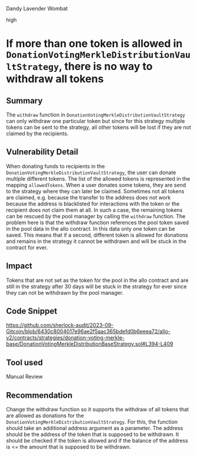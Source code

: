 Dandy Lavender Wombat

high

# If more than one token is allowed in `DonationVotingMerkleDistributionVaultStrategy`, there is no way to withdraw all tokens
## Summary

The `withdraw` function in `DonationVotingMerkleDistributionVaultStrategy` can only withdraw one particular token but since for this strategy multiple tokens can be sent to the strategy, all other tokens will be lost if they are not claimed by the recipients.  


## Vulnerability Detail
When donating funds to recipients in the `DonationVotingMerkleDistributionVaultStrategy`, the user can donate multiple different tokens. The list of the allowed tokens is represented in the mapping `allowedTokens`. When a user donates some tokens, they are send to the strategy where they can later be claimed. Sometimes not all tokens are claimed, e.g. because the transfer to the address does not work because the address is blacklisted for interactions with the token or the recipient does not claim them at all. In such a case, the remaining tokens can be rescued by the pool manager by calling the `withdraw` function. The problem here is that the withdraw function references the pool token saved in the pool data in the allo contract. In this data only one token can be saved. This means that if a second, different token is allowed for donations and remains in the strategy it cannot be withdrawn and will be stuck in the contract for ever. 

## Impact

Tokens that are not set as the token for the pool in the allo contract and are still in the strategy after 30 days will be stuck in the strategy for ever since they can not be withdrawn by the pool manager.

## Code Snippet

https://github.com/sherlock-audit/2023-09-Gitcoin/blob/6430c8004017e96ae2f5aac365bdefd0b6eeea72/allo-v2/contracts/strategies/donation-voting-merkle-base/DonationVotingMerkleDistributionBaseStrategy.sol#L394-L409

## Tool used

Manual Review

## Recommendation

Change the withdraw function so it supports the withdraw of all tokens that are allowed as donations for the `DonationVotingMerkleDistributionVaultStrategy`. For this, the function should take an additional address argument as a parameter. The address should be the address of the token that is supposed to be withdrawn. It should be checked if the token is allowed and if the balance of the address is <= the amount that is supposed to be withdrawn.
